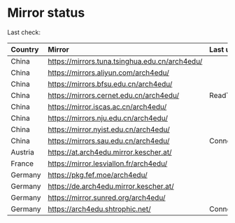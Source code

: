 <script src="./time.js"></script>
# Mirror status
Last check: <script type="text/javascript">localize(1752568553.4227324);</script>

|Country|Mirror|Last update|
|:------|:-----|:----------|
|China|https://mirrors.tuna.tsinghua.edu.cn/arch4edu/|<script type="text/javascript">localize(1752475893);</script>|
|China|https://mirrors.aliyun.com/arch4edu/|<script type="text/javascript">localize(1752475893);</script>|
|China|https://mirrors.bfsu.edu.cn/arch4edu/|<script type="text/javascript">localize(1752475893);</script>|
|China|https://mirrors.cernet.edu.cn/arch4edu/|ReadTimeout|
|China|https://mirror.iscas.ac.cn/arch4edu/|<script type="text/javascript">localize(1752562191);</script>|
|China|https://mirrors.nju.edu.cn/arch4edu/|<script type="text/javascript">localize(1752475893);</script>|
|China|https://mirror.nyist.edu.cn/arch4edu/|<script type="text/javascript">localize(1752475893);</script>|
|China|https://mirrors.sau.edu.cn/arch4edu/|ConnectionError|
|Austria|https://at.arch4edu.mirror.kescher.at/|<script type="text/javascript">localize(1752475893);</script>|
|France|https://mirror.lesviallon.fr/arch4edu/|<script type="text/javascript">localize(1752475893);</script>|
|Germany|https://pkg.fef.moe/arch4edu/|<script type="text/javascript">localize(1752475893);</script>|
|Germany|https://de.arch4edu.mirror.kescher.at/|<script type="text/javascript">localize(1752475893);</script>|
|Germany|https://mirror.sunred.org/arch4edu/|<script type="text/javascript">localize(1752475893);</script>|
|Germany|https://arch4edu.shtrophic.net/|ConnectionError|

<script src="./tablefilter/tablefilter.js"></script>
<script src="./table.js"></script>